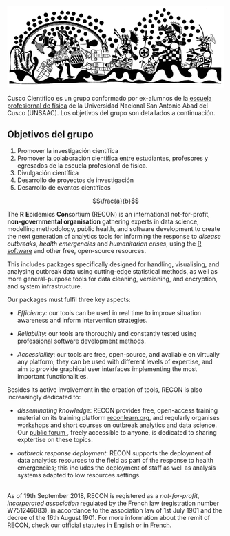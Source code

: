 ---
---

<img src="img/miembros_cc/imagen_moche.png" title=" " alt="Imagen Moche" /> 

Cusco Científico es un grupo conformado por ex-alumnos de la [escuela profesiornal de física](https://docs.google.com/forms/d/e/1FAIpQLScDOYWfKQJMzF0tG4nuV0miR1KvWN35XfXTssgq9pKAFtfp0g/viewform) de la Universidad Nacional San Antonio Abad del Cusco (UNSAAC). Los objetivos del grupo son detallados a continuación.

## **Objetivos del grupo**

1. Promover la investigación científica
2. Promover la colaboración científica entre estudiantes, profesores y egresados de la escuela profesional de física.
3. Divulgación científica
4. Desarrollo de proyectos de investigación
5. Desarrollo de eventos científicos

$$\frac{a}{b}$$

The **R** **E**pidemics **Con**sortium (RECON) is an international
not-for-profit, **non-governmental organisation** gathering experts in data
science, modelling methodology, public health, and software development to
create the next generation of analytics tools for informing the response
to *disease outbreaks*, *health emergencies* and *humanitarian crises*, 
using the [R software](https://www.r-project.org/) and other free, 
open-source resources.

This includes packages specifically designed for handling, visualising, and
analysing outbreak data using cutting-edge statistical methods, as well as more
general-purpose tools for data cleaning, versioning, and encryption, and system
infrastructure.

Our packages must fulfil three key aspects:

- *Efficiency*: our tools can be used in real time to improve situation
  awareness and inform intervention strategies.

- *Reliability*: our tools are thoroughly and constantly tested using
  professional software development methods.

- *Accessibility*: our tools are free, open-source, and available on virtually
  any platform; they can be used with different levels of expertise, and aim to
  provide graphical user interfaces implementing the most important
  functionalities.

Besides its active involvement in the creation of tools, RECON is also
increasingly dedicated to:

- *disseminating knowledge*: RECON provides free, open-access training material
   on its training platform [reconlearn.org](https://reconlearn.org), and
   regularly organises workshops and short courses on outbreak analytics and
   data science. Our [public forum ](/forum), freely accessible to anyone, is
   dedicated to sharing exptertise on these topics.

- *outbreak response deployment*: RECON supports the deployment of data
   analytics resources to the field as part of the response to health
   emergencies; this includes the deployment of staff as well as analysis
   systems adapted to low resources settings.


<br> As of 19th September 2018, RECON is registered as a *not-for-profit*,
*incorporated association* regulated by the French law (registration number
W751246083), in accordance to the association law of 1st July 1901 and the
decree of the 16th August 1901. For more information about the remit of RECON,
check our official statutes in [English](documents/statutes_en_1.1.pdf) or in
[French](documents/statutes_fr_1.1.pdf).
